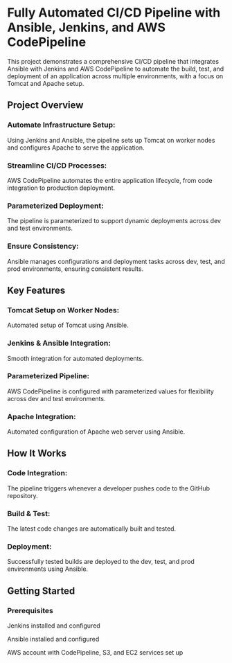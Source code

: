 # Fully Automated CI/CD Pipeline with Ansible, Jenkins, and AWS CodePipeline
This project demonstrates a comprehensive CI/CD pipeline that integrates Ansible with Jenkins and AWS CodePipeline to automate the build, test, and deployment of an application across multiple environments, with a focus on Tomcat and Apache setup.

## Project Overview

  ### Automate Infrastructure Setup: 
  Using Jenkins and Ansible, the pipeline sets up Tomcat on worker nodes and configures Apache to serve the application.
  
  ### Streamline CI/CD Processes: 
  AWS CodePipeline automates the entire application lifecycle, from code integration to production deployment.  
  
  ### Parameterized Deployment: 
  The pipeline is parameterized to support dynamic deployments across dev and test environments.
  
  ### Ensure Consistency: 
  Ansible manages configurations and deployment tasks across dev, test, and prod environments, ensuring consistent results.
  
## Key Features

  ### Tomcat Setup on Worker Nodes: 
  Automated setup of Tomcat using Ansible.
  
  ### Jenkins & Ansible Integration: 
  Smooth integration for automated deployments.
  
  ### Parameterized Pipeline: 
  AWS CodePipeline is configured with parameterized values for flexibility across dev and test environments.
  
  ### Apache Integration: 
  Automated configuration of Apache web server using Ansible.
  
## How It Works

  ### Code Integration: 
  The pipeline triggers whenever a developer pushes code to the GitHub repository.
  ### Build & Test: 
  The latest code changes are automatically built and tested.
  ### Deployment: 
  Successfully tested builds are deployed to the dev, test, and prod environments using Ansible.
  
## Getting Started

  ### Prerequisites
  Jenkins installed and configured
  
  Ansible installed and configured
  
  AWS account with CodePipeline, S3, and EC2 services set up
